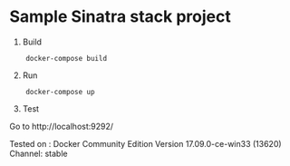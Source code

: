 # Sample Sinatra stack project

1. Build
```
    docker-compose build
```
2. Run
```
    docker-compose up
```
3. Test

Go to http://localhost:9292/


Tested on : Docker Community Edition
Version 17.09.0-ce-win33 (13620)
Channel: stable